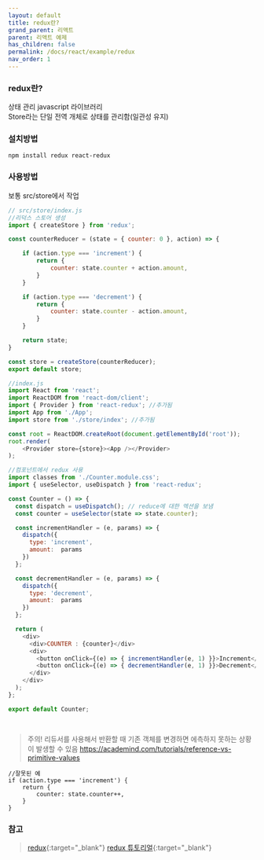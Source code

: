 ```yaml
---
layout: default
title: redux란?
grand_parent: 리액트
parent: 리액트 예제
has_children: false
permalink: /docs/react/example/redux
nav_order: 1
---
```



### **redux란?**  
상태 관리 javascript 라이브러리  
Store라는 단일 전역 개체로 상태를 관리함(일관성 유지)



### **설치방법**
```shell 
npm install redux react-redux
```


### **사용방법**
보통 src/store에서 작업
```js
// src/store/index.js
//리덕스 스토어 생성
import { createStore } from 'redux';

const counterReducer = (state = { counter: 0 }, action) => {

    if (action.type === 'increment') {
        return {
            counter: state.counter + action.amount,
        }
    }

    if (action.type === 'decrement') {
        return {
            counter: state.counter - action.amount,
        }
    }

    return state;
}

const store = createStore(counterReducer);
export default store;
```

```js
//index.js
import React from 'react';
import ReactDOM from 'react-dom/client';
import { Provider } from 'react-redux'; //추가됨
import App from './App';
import store from './store/index'; //추가됨

const root = ReactDOM.createRoot(document.getElementById('root'));
root.render(
    <Provider store={store}><App /></Provider>
);
```

```js
//컴포넌트에서 redux 사용
import classes from './Counter.module.css';
import { useSelector, useDispatch } from 'react-redux';

const Counter = () => {
  const dispatch = useDispatch(); // reduce에 대한 엑션을 보냄
  const counter = useSelector(state => state.counter);

  const incrementHandler = (e, params) => {
    dispatch({
      type: 'increment',
      amount:  params
    })
  };

  const decrementHandler = (e, params) => {
    dispatch({
      type: 'decrement',
      amount:  params
    })
  };

  return (
    <div>
      <div>COUNTER : {counter}</div>
      <div>
        <button onClick={(e) => { incrementHandler(e, 1) }}>Increment</button>
        <button onClick={(e) => { decrementHandler(e, 1) }}>Decrement</button>
      </div>
    </div>
  );
};

export default Counter;




```

>주의!
> 리듀서를 사용해서 반환할 때 기존 객체를 변경하면 에측하지 못하는 상황이 발생할 수 있음
> https://academind.com/tutorials/reference-vs-primitive-values

```
//잘못된 예
if (action.type === 'increment') {
    return {
        counter: state.counter++,
    }
}
```



### **참고**
> [redux](https://ko.redux.js.org/introduction/getting-started){:target="_blank"}
> [redux 튜토리얼](https://www.tutorialspoint.com/redux/index.htm){:target="_blank"}